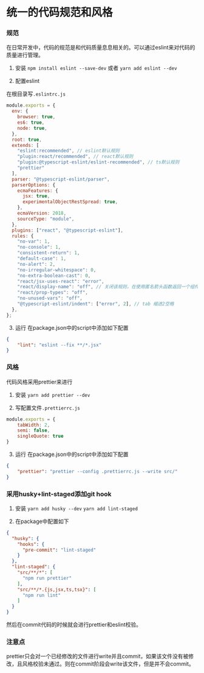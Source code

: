 # 统一的代码规范和风格

### 规范
在日常开发中，代码的规范是和代码质量息息相关的。可以通过eslint来对代码的质量进行管理。

1. 安装
`npm install eslint --save-dev` 或者 `yarn add eslint --dev`

2. 配置eslint

在根目录写`.eslintrc.js`
```js
module.exports = {
  env: {
    browser: true,
    es6: true,
    node: true,
  },
  root: true,
  extends: [
    "eslint:recommended", // eslint默认规则
    "plugin:react/recommended", // react默认规则
    "plugin:@typescript-eslint/eslint-recommended", // ts默认规则
    "prettier"
  ],
  parser: "@typescript-eslint/parser",
  parserOptions: {
    ecmaFeatures: {
      jsx: true,
      experimentalObjectRestSpread: true,
    },
    ecmaVersion: 2018,
    sourceType: "module",
  },
  plugins: ["react", "@typescript-eslint"],
  rules: {
    "no-var": 1,
    "no-console": 1,
    "consistent-return": 1,
    "default-case": 1,
    "no-alert": 2,
    "no-irregular-whitespace": 0,
    "no-extra-boolean-cast": 0,
    "react/jsx-uses-react": "error",
    "react/display-name": "off", // 关闭该规则，在使用匿名箭头函数返回一个组件时，Eslint会认为正在定义一个新组件而未为其设置任何名称。或者使用function xx(){} 声明一个函数
    "react/prop-types": "off",
    "no-unused-vars": "off",
    "@typescript-eslint/indent": ["error", 2], // tab 缩进2空格
  },
};

```

3. 运行
在package.json中的script中添加如下配置
```json
{
    "lint": "eslint --fix **/*.jsx"
}
```


### 风格

代码风格采用prettier来进行
1. 安装
`yarn add prettier --dev`

2. 写配置文件`.prettierrc.js`
```js
module.exports = {
    tabWidth: 2,
    semi: false,
    singleQuote: true
}
```

3. 运行
在package.json中的script中添加如下配置
```json
{
    "prettier": "prettier --config .prettierrc.js --write src/"
}
```

### 采用husky+lint-staged添加git hook
1. 安装
`yarn add husky --dev`
`yarn add lint-staged`

2. 在package中配置如下
```json
{
  "husky": {
    "hooks": {
      "pre-commit": "lint-staged"
    }
  },
  "lint-staged": {
    "src/**/*": [
      "npm run prettier"
    ],
    "src/**/*.{js,jsx,ts,tsx}": [
      "npm run lint"
    ]
  }
}
```

然后在commit代码的时候就会进行prettier和eslint校验。

### 注意点
prettier只会对一个已经修改的文件进行write并且commit，如果该文件没有被修改，且风格校验未通过。则在commit阶段会write该文件，但是并不会commit。